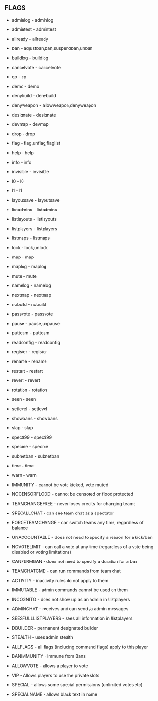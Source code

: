 ## FLAGS ##
  * adminlog      - adminlog
  * admintest     - admintest
  * allready      - allready
  * ban           - adjustban,ban,suspendban,unban
  * buildlog      - buildlog
  * cancelvote    - cancelvote
  * cp            - cp
  * demo          - demo
  * denybuild     - denybuild
  * denyweapon    - allowweapon,denyweapon
  * designate     - designate
  * devmap        - devmap
  * drop          - drop
  * flag          - flag,unflag,flaglist
  * help          - help
  * info          - info
  * invisible     - invisible
  * l0            - l0
  * l1            - l1
  * layoutsave    - layoutsave
  * listadmins    - listadmins
  * listlayouts   - listlayouts
  * listplayers   - listplayers
  * listmaps      - listmaps
  * lock          - lock,unlock
  * map           - map
  * maplog        - maplog
  * mute          - mute
  * namelog       - namelog
  * nextmap       - nextmap
  * nobuild       - nobuild
  * passvote      - passvote
  * pause         - pause,unpause
  * putteam       - putteam
  * readconfig    - readconfig
  * register      - register
  * rename        - rename
  * restart       - restart
  * revert        - revert
  * rotation      - rotation
  * seen          - seen
  * setlevel      - setlevel
  * showbans      - showbans
  * slap          - slap
  * spec999       - spec999
  * specme        - specme
  * subnetban     - subnetban
  * time          - time
  * warn          - warn

  * IMMUNITY        - cannot be vote kicked, vote muted
  * NOCENSORFLOOD   - cannot be censored or flood protected
  * TEAMCHANGEFREE  - never loses credits for changing teams
  * SPECALLCHAT     - can see team chat as a spectator
  * FORCETEAMCHANGE - can switch teams any time, regardless of balance
  * UNACCOUNTABLE   - does not need to specify a reason for a kick/ban
  * NOVOTELIMIT     - can call a vote at any time (regardless of a vote being disabled or voting limitations)
  * CANPERMBAN      - does not need to specify a duration for a ban
  * TEAMCHATCMD     - can run commands from team chat
  * ACTIVITY        - inactivity rules do not apply to them

  * IMMUTABLE           - admin commands cannot be used on them
  * INCOGNITO           - does not show up as an admin in !listplayers
  * ADMINCHAT           - receives and can send /a admin messages
  * SEESFULLLISTPLAYERS - sees all information in !listplayers
  * DBUILDER            - permanent designated builder
  * STEALTH             - uses admin stealth
  * ALLFLAGS            - all flags (including command flags) apply to this player

  * BANIMMUNITY         - Immune from Bans
  * ALLOWVOTE           - allows a player to vote
  * VIP                 - Allows players to use the private slots
  * SPECIAL             - allows some special permissions (unlimited votes etc)
  * SPECIALNAME         - allows black text in name